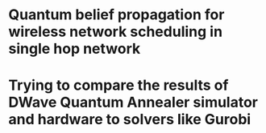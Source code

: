 # Quantum belief propagation for wireless network scheduling in single hop network
# Trying to compare the results of DWave Quantum Annealer simulator and hardware to solvers like Gurobi
